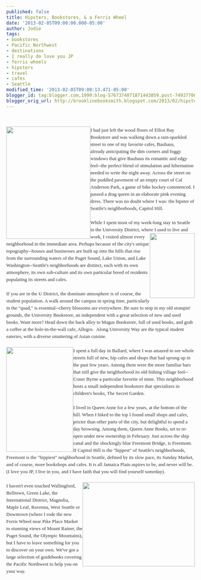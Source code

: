 ```yaml
---
published: false
title: Hipsters, Bookstores, & a Ferris Wheel
date: '2013-02-05T09:00:00.000-05:00'
author: Jodie
tags:
- bookstores
- Pacific Northwest
- destinations
- I really do love you JP
- ferris wheels
- hipsters
- travel
- cafes
- Seattle
modified_time: '2013-02-05T09:00:13.471-05:00'
blogger_id: tag:blogger.com,1999:blog-5767374071871443859.post-7493770636372145527
blogger_orig_url: http://brooklinebooksmith.blogspot.com/2013/02/hipsters-bookstores-ferris-wheel.html
---
```


<br /><div style="color: #333333; font-family: Georgia, 'Times New Roman', 'Bitstream Charter', Times, serif; font-size: 13px; line-height: 19px;"><a data-mce-href="http://globecornerbookstore.com/blogs/wp-content/uploads/2013/02/IMG_8270.jpg" href="http://globecornerbookstore.com/blogs/wp-content/uploads/2013/02/IMG_8270.jpg"><img alt="" class="alignleft size-medium wp-image-8773" data-mce-src="http://globecornerbookstore.com/blogs/wp-content/uploads/2013/02/IMG_8270-225x300.jpg" height="300" src="http://globecornerbookstore.com/blogs/wp-content/uploads/2013/02/IMG_8270-225x300.jpg" style="border: 0px; cursor: default; float: left;" title="IMG_8270" width="225" /></a>I had just left the wood floors of Elliot Bay Bookstore and was walking down a rain-sparkled street to one of my favorite cafes, Bauhaus, already&nbsp;anticipating&nbsp;the dim corners and foggy windows that give Bauhaus its romantic and edgy feel--the perfect blend of stimulation and hibernation needed to write the night away. Across the street on the puddled pavement of an empty court of Cal Anderson Park, a game of bike hockey commenced. I passed a drag queen in an elaborate pink evening dress. There was no doubt where I was: the hipster of Seattle's neighborhoods, Capitol Hill.</div><div style="color: #333333; font-family: Georgia, 'Times New Roman', 'Bitstream Charter', Times, serif; font-size: 13px; line-height: 19px;"><br /></div><div style="color: #333333; font-family: Georgia, 'Times New Roman', 'Bitstream Charter', Times, serif; font-size: 13px; line-height: 19px;">While I spent most of my week-long stay in Seattle in the University District, where I used to live<a data-mce-href="http://globecornerbookstore.com/blogs/wp-content/uploads/2013/01/9789812822642.jpg" href="http://globecornerbookstore.com/blogs/wp-content/uploads/2013/01/9789812822642.jpg"><img alt="" class="alignright size-full wp-image-8755" data-mce-src="http://globecornerbookstore.com/blogs/wp-content/uploads/2013/01/9789812822642.jpg" height="173" src="http://globecornerbookstore.com/blogs/wp-content/uploads/2013/01/9789812822642.jpg" style="border: 0px; cursor: default; float: right;" title="9789812822642" width="120" /></a>&nbsp;and work, I visited almost every neighborhood in the immediate area. Perhaps because of the city's unique topography--houses and businesses are built up into the hills that rise from the surrounding waters of the Puget Sound, Lake Union, and Lake Washington--Seattle's neighborhoods are distinct, each with its own atmosphere, its own sub-culture and its own particular breed of residents populating its streets and cafes.</div><div style="color: #333333; font-family: Georgia, 'Times New Roman', 'Bitstream Charter', Times, serif; font-size: 13px; line-height: 19px;"><br /></div><div style="color: #333333; font-family: Georgia, 'Times New Roman', 'Bitstream Charter', Times, serif; font-size: 13px; line-height: 19px;">If you are in the U District, the dominate atmosphere is of course, the student population. A walk&nbsp;around the campus in spring time, particularly in the "quad," is essential--cherry blossoms are everywhere. Be sure to stop in my old stompin' grounds, the University Bookstore, an independent with a great selection of new and used books. Want more? Head down the back alley to Magus Bookstore, full of used books, and grab a coffee at the hole-in-the-wall cafe, Allegro. &nbsp;Along University Way are the typical student eateries, with a diverse smattering of Asian cuisine.</div><div style="color: #333333; font-family: Georgia, 'Times New Roman', 'Bitstream Charter', Times, serif; font-size: 13px; line-height: 19px;"><br /></div><div style="color: #333333; font-family: Georgia, 'Times New Roman', 'Bitstream Charter', Times, serif; font-size: 13px; line-height: 19px;"><a data-mce-href="http://globecornerbookstore.com/blogs/wp-content/uploads/2013/02/images-4.jpg" href="http://globecornerbookstore.com/blogs/wp-content/uploads/2013/02/images-4.jpg"><img alt="" class="alignleft size-full wp-image-8786" data-mce-src="http://globecornerbookstore.com/blogs/wp-content/uploads/2013/02/images-4.jpg" height="280" src="http://globecornerbookstore.com/blogs/wp-content/uploads/2013/02/images-4.jpg" style="border: 0px; cursor: default; float: left;" title="images (4)" width="179" /></a>I spent a full day in Ballard, where I was amazed to see whole streets full of new, hip cafes and shops that had sprung up in the past few years. Among them were the more familiar bars that still give the neighborhood its old fishing village feel--Coner Byrne a particular favorite of mine. This neighborhood hosts a small independent bookstore that specializes in children's books, The Secret Garden.</div><div style="color: #333333; font-family: Georgia, 'Times New Roman', 'Bitstream Charter', Times, serif; font-size: 13px; line-height: 19px;"><br /></div><div style="color: #333333; font-family: Georgia, 'Times New Roman', 'Bitstream Charter', Times, serif; font-size: 13px; line-height: 19px;">I lived in Queen Anne for a few years, at the bottom of the hill. When I hiked to the top I found small shops and cafes, pricier than other parts of the city, but delightful to spend a day browsing. Among them, Queen Anne Books, set to re-open under new ownership in February. Just across the ship canal and the shockingly blue Freemont Bridge, is Freemont. If Capitol Hill is the "hippest" of Seattle's neighborhoods, Freemont is the "hippiest" neighborhood in Seattle, defined by its slow pace, its Sunday Market, and of course, more bookshops and cafes. It is all Jamaica Plain aspires to be, and never will be. (I love you JP, I live in you, and I have faith that you will find yourself someday).</div><div style="color: #333333; font-family: Georgia, 'Times New Roman', 'Bitstream Charter', Times, serif; font-size: 13px; line-height: 19px;"><br /><a data-mce-href="http://globecornerbookstore.com/blogs/wp-content/uploads/2013/02/IMG_8258.jpg" href="http://globecornerbookstore.com/blogs/wp-content/uploads/2013/02/IMG_8258.jpg"><img alt="" class="alignright size-medium wp-image-8776" data-mce-src="http://globecornerbookstore.com/blogs/wp-content/uploads/2013/02/IMG_8258-300x225.jpg" height="225" src="http://globecornerbookstore.com/blogs/wp-content/uploads/2013/02/IMG_8258-300x225.jpg" style="border: 0px; cursor: default; float: right;" title="IMG_8258" width="300" /></a></div><div style="color: #333333; font-family: Georgia, 'Times New Roman', 'Bitstream Charter', Times, serif; font-size: 13px; line-height: 19px;">I haven't even touched Wallingford, Belltown, Green Lake, the International District, Magnolia, Maple Leaf, Ravenna, West Seattle or Downtown&nbsp;(where I rode the new Ferris Wheel near Pike Place Market to stunning views of Mount Rainer, the Puget Sound, the Olympic Mountains), but I have to leave something for you to discover on your own. We've got a large selection of guidebooks covering the Pacific Northwest to help you on your way.</div><div style="color: #333333; font-family: Georgia, 'Times New Roman', 'Bitstream Charter', Times, serif; font-size: 13px; line-height: 19px;"><br /></div><div style="color: #333333; font-family: Georgia, 'Times New Roman', 'Bitstream Charter', Times, serif; font-size: 13px; line-height: 19px;"><br /></div>